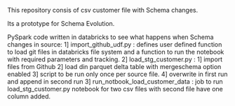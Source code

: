 This repository consis of csv customer file with Schema changes.

Its a prototype for Schema Evolution.

PySpark code written in databricks to see what happens when Schema changes in source:
1] import_github_udf.py : 
    defines user defined function to load git files in databricks file system and a function to run the notebook with required parameters and tracking.
2] load_stg_customer.py : 
    1] import files from Github
    2] load din parquet delta table with mergeschema option enabled
    3] script to be run only once per source file.
    4] overwrite in first run and append in second run
3] run_notbook_load_customer_data :
    job to run load_stg_customer.py notebook for two csv files with second file have one column added.
